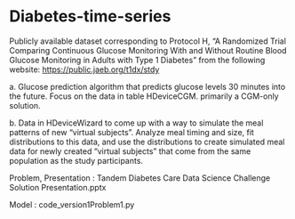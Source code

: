 # Diabetes-time-series

Publicly available dataset corresponding to Protocol H, “A Randomized Trial Comparing Continuous Glucose Monitoring With and Without Routine Blood Glucose Monitoring in Adults with Type 1 Diabetes” from the following website:
https://public.jaeb.org/t1dx/stdy


a.	Glucose prediction algorithm that predicts glucose levels 30 minutes into the future. Focus on the data in table HDeviceCGM. primarily a CGM-only solution. 

b.	Data in HDeviceWizard to come up with a way to simulate the meal patterns of new “virtual subjects”. Analyze meal timing and size, fit distributions to this data, and use the distributions to create simulated meal data for newly created “virtual subjects” that come from the same population as the study participants. 




Problem, Presentation : Tandem Diabetes Care Data Science Challenge Solution Presentation.pptx

Model : code_version1Problem1.py
